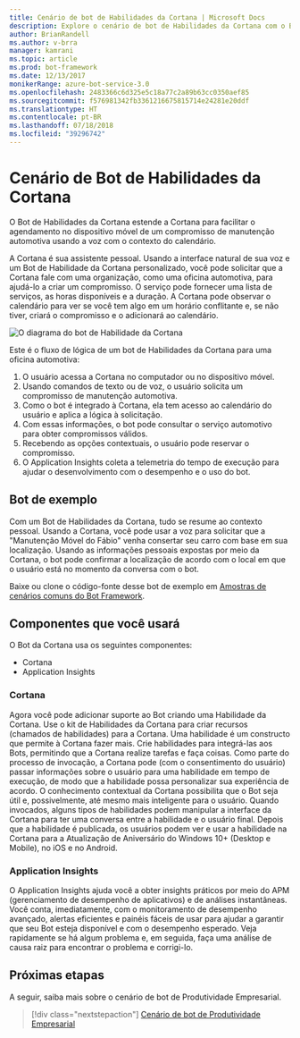 ```yaml
---
title: Cenário de bot de Habilidades da Cortana | Microsoft Docs
description: Explore o cenário de bot de Habilidades da Cortana com o Bot Framework.
author: BrianRandell
ms.author: v-brra
manager: kamrani
ms.topic: article
ms.prod: bot-framework
ms.date: 12/13/2017
monikerRange: azure-bot-service-3.0
ms.openlocfilehash: 2483366c6d325e5c18a77c2a89b63cc0350aef85
ms.sourcegitcommit: f576981342fb3361216675815714e24281e20ddf
ms.translationtype: HT
ms.contentlocale: pt-BR
ms.lasthandoff: 07/18/2018
ms.locfileid: "39296742"
---
```

# <a name="cortana-skills-bot-scenario"></a>Cenário de Bot de Habilidades da Cortana
O Bot de Habilidades da Cortana estende a Cortana para facilitar o agendamento no dispositivo móvel de um compromisso de manutenção automotiva usando a voz com o contexto do calendário.

A Cortana é sua assistente pessoal. Usando a interface natural de sua voz e um Bot de Habilidade da Cortana personalizado, você pode solicitar que a Cortana fale com uma organização, como uma oficina automotiva, para ajudá-lo a criar um compromisso. O serviço pode fornecer uma lista de serviços, as horas disponíveis e a duração. A Cortana pode observar o calendário para ver se você tem algo em um horário conflitante e, se não tiver, criará o compromisso e o adicionará ao calendário.

![O diagrama do bot de Habilidade da Cortana](~/media/scenarios/bot-service-scenario-cortana-skill.png)

Este é o fluxo de lógica de um bot de Habilidades da Cortana para uma oficina automotiva:

1. O usuário acessa a Cortana no computador ou no dispositivo móvel.
2. Usando comandos de texto ou de voz, o usuário solicita um compromisso de manutenção automotiva.
3. Como o bot é integrado à Cortana, ela tem acesso ao calendário do usuário e aplica a lógica à solicitação.
4. Com essas informações, o bot pode consultar o serviço automotivo para obter compromissos válidos.
5. Recebendo as opções contextuais, o usuário pode reservar o compromisso.
6. O Application Insights coleta a telemetria do tempo de execução para ajudar o desenvolvimento com o desempenho e o uso do bot.

## <a name="sample-bot"></a>Bot de exemplo
Com um Bot de Habilidades da Cortana, tudo se resume ao contexto pessoal. Usando a Cortana, você pode usar a voz para solicitar que a "Manutenção Móvel do Fábio" venha consertar seu carro com base em sua localização. Usando as informações pessoais expostas por meio da Cortana, o bot pode confirmar a localização de acordo com o local em que o usuário está no momento da conversa com o bot.

Baixe ou clone o código-fonte desse bot de exemplo em [Amostras de cenários comuns do Bot Framework](https://aka.ms/bot/scenarios).

## <a name="components-youll-use"></a>Componentes que você usará
O Bot da Cortana usa os seguintes componentes:
-   Cortana
-   Application Insights

### <a name="cortana"></a>Cortana
Agora você pode adicionar suporte ao Bot criando uma Habilidade da Cortana. Use o kit de Habilidades da Cortana para criar recursos (chamados de habilidades) para a Cortana. Uma habilidade é um constructo que permite à Cortana fazer mais. Crie habilidades para integrá-las aos Bots, permitindo que a Cortana realize tarefas e faça coisas. Como parte do processo de invocação, a Cortana pode (com o consentimento do usuário) passar informações sobre o usuário para uma habilidade em tempo de execução, de modo que a habilidade possa personalizar sua experiência de acordo. O conhecimento contextual da Cortana possibilita que o Bot seja útil e, possivelmente, até mesmo mais inteligente para o usuário. Quando invocados, alguns tipos de habilidades podem manipular a interface da Cortana para ter uma conversa entre a habilidade e o usuário final. Depois que a habilidade é publicada, os usuários podem ver e usar a habilidade na Cortana para a Atualização de Aniversário do Windows 10+ (Desktop e Mobile), no iOS e no Android.

### <a name="application-insights"></a>Application Insights
O Application Insights ajuda você a obter insights práticos por meio do APM (gerenciamento de desempenho de aplicativos) e de análises instantâneas. Você conta, imediatamente, com o monitoramento de desempenho avançado, alertas eficientes e painéis fáceis de usar para ajudar a garantir que seu Bot esteja disponível e com o desempenho esperado. Veja rapidamente se há algum problema e, em seguida, faça uma análise de causa raiz para encontrar o problema e corrigi-lo.

## <a name="next-steps"></a>Próximas etapas
A seguir, saiba mais sobre o cenário de bot de Produtividade Empresarial.

> [!div class="nextstepaction"]
> [Cenário de bot de Produtividade Empresarial](bot-service-scenario-enterprise-productivity.md)
